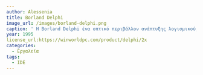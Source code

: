 ```yaml
---
author: Alessenia
title: Borland Delphi
image_url: /images/borland-delphi.png
caption: ' H Borland Delphi ένα οπτικό περιβάλλον ανάπτυξης λογισμικού, εμφανίστηκε το 1995 ως διάδοχος της Turno Pascal. Χρησιμοποιούσε την Pascal , μία αντικειμενοστρεφή γλώσσα προγραμματισμού και διέθετε ενσωματωμένο περιβάλλον ανάπτυξης (IDE) που συνδύαζε  επεξεργαστή κώδικα,μεταγλωττιστή και debugger σε μια ενιαία εφαρμογή. Αυτό βελτίωσε τη διαδικασία ανάπτυξης και διευκόλυνε τους προγραμματιστές να διαχειρίζονται τις εφαρμογές τους. Εισήγαγε τη προσέγγιση RAD στην ανάπτυξη λογισμικού, η οποία επέτρεψε στους προγραμματιστές να δημιουργήσουν γραφικές διεπαφές χρήστη (GUI) γρήγορα και εύκολα.'
year: 1995
license_url:https://winworldpc.com/product/delphi/2x
categories:
  - Εργαλεία
tags:
  - IDE
---
```



